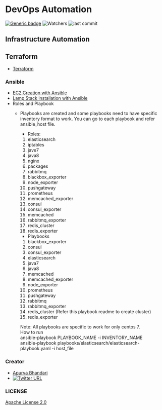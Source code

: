 # DevOps Automation

[![Generic badge](https://img.shields.io/badge/SUBJECT-DevOps_Automation-Blue.svg)](https://shields.io/)
![Watchers](https://img.shields.io/github/watchers/apurvabhandari/DevOps?style=social)
![last commit](https://img.shields.io/github/last-commit/apurvabhandari/DevOps)

## Infrastructure Automation
## Terraform
- [Terraform](./terraform/README.md)

### Ansible
- [EC2 Creation with Ansible](./AWS-EC2-creation-ansible-playbook.md)
- [Lamp Stack installation with Ansible](./lamp-stack-ansible-playbook.md)
- Roles and Playbook
  - Playbooks are created and some playbooks need to have specific inventory format to work. You can go to each playbook and refer ansible_host file.
    - Roles:
    1. elasticsearch
    2. iptables
    3. jave7
    4. java8
    5. nginx
    6. packages
    7. rabbitmq
    8. blackbox_exporter
    9. node_exporter
    10. pushgateway
    11. prometheus
    12. memcached_exporter
    13. consul
    14. consul_exporter
    15. memcached
    16. rabbitmq_exporter
    17. redis_cluster
    18. redis_exporter
    - Playbooks
    1. blackbox_exporter
    2. consul
    3. consul_exporter
    4. elasticsearch
    5. java7
    6. java8
    7. memcached
    8. memcached_exporter
    9. node_exporter
    10. prometheus
    11. pushgateway
    12. rabbitmq
    13. rabbitmq_exporter
    14. redis_cluster (Refer this playbook readme to create cluster)
    15. redis_exporter

      Note: All playbooks are specific to work for only centos 7.<br>
      How to run<br>
      ansible-playbook PLAYBOOK_NAME -i INVENTORY_NAME<br>
      ansible-playbook playbooks/elasticsearch/elasticsearch-playbook.yaml -i host_file<br>


### Creator

- [Apurva Bhandari](https://www.linkedin.com/in/apurvabhandari-linux/)
- [![Twitter URL](https://img.shields.io/twitter/follow/Apurv_Bhandari?style=social)](https://twitter.com/Apurv_Bhandari)

### LICENSE
[Apache License 2.0](./LICENSE)
